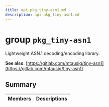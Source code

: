 ```yaml
---
title: api-pkg_tiny-asn1.md
description: api-pkg_tiny-asn1.md
---
```

# group `pkg_tiny-asn1` 

Lightweight ASN.1 decoding/encoding library.

**See also**: [https://gitlab.com/mtausig/tiny-asn1](https://gitlab.com/mtausig/tiny-asn1)

## Summary

 Members                        | Descriptions                                
--------------------------------|---------------------------------------------

